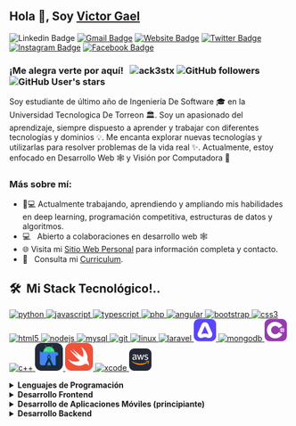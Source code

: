## Hola 👋, Soy [Victor Gael](https://github.com/ack3stx)


![Linkedin Badge](https://img.shields.io/badge/LinkedIn-blue?style=flat&logo=linkedin&labelColor=blue&link=https://www.linkedin.com/in/victor-gael-barajas-6a2867338/) [![Gmail Badge](https://img.shields.io/badge/Gmail-red?style=flat-square&logo=Gmail&logoColor=white&link=mailto:barajasvazquez05@gmail.com)](mailto:barajasvazquez05@gmail.com) [![Website Badge](https://img.shields.io/badge/-Website-47CCCC?style=flat&logo=Google-Chrome&logoColor=white&link=https://acklines.xyz)](https://acklinez.xyz) [![Twitter Badge](https://img.shields.io/badge/-Twitter-1ca0f1?style=flat&labelColor=1ca0f1&logo=twitter&logoColor=white&link=https://x.com/gaelbar96090715)](https://x.com/gaelbar96090715) [![Instagram Badge](https://img.shields.io/badge/-Instagram-E4405F?style=flat&logo=instagram&logoColor=white&link=https://www.instagram.com/gael_vaz16.swift?igsh=NG9laTZ6aGZ2czJx)](https://www.instagram.com/gael_vaz16.swift?igsh=NG9laTZ6aGZ2czJx) [![Facebook Badge](https://img.shields.io/badge/-Facebook-1877f2?style=flat&logo=facebook&logoColor=white&link=https://www.facebook.com/profile.php?id=100083214732088)](https://www.facebook.com/profile.php?id=100083214732088)

### ¡Me alegra verte por aquí! &nbsp; <img src="https://komarev.com/ghpvc/?username=ack3stx&label=Profile%20views&color=0e75b6&style=flat" alt="ack3stx" /> ![GitHub followers](https://img.shields.io/github/followers/ack3stx) ![GitHub User's stars](https://img.shields.io/github/stars/ack3stx)

Soy estudiante de último año de Ingeniería De Software 🎓 en la Universidad Tecnologica De Torreon 🏛. Soy un apasionado del aprendizaje, siempre dispuesto a aprender y trabajar con diferentes tecnologías y dominios 💡. Me encanta explorar nuevas tecnologías y utilizarlas para resolver problemas de la vida real ✨. Actualmente, estoy enfocado en Desarrollo Web 🕸️ y Visión por Computadora 👀

### Más sobre mí:

- 👨💻 Actualmente trabajando, aprendiendo y ampliando mis habilidades en deep learning, programación competitiva, estructuras de datos y algoritmos.
- 💻 &nbsp; Abierto a colaboraciones en desarrollo web 🕸️
- 🌐 Visita mi  [Sitio Web Personal](https://acklines.xyz) para información completa y contacto.
- 📝 &nbsp; Consulta mi [Curriculum](https://acklinez.xyz/Resume.pdf).

<h2> 🛠 &nbsp;Mi Stack Tecnológico!..</h2>

<a href="https://www.python.org" target="_blank"> <img src="https://upload.wikimedia.org/wikipedia/commons/c/c3/Python-logo-notext.svg" alt="python" width="40" height="40"/> </a>
<a href="https://developer.mozilla.org/en-US/docs/Web/JavaScript" target="_blank"> <img src="https://upload.wikimedia.org/wikipedia/commons/6/6a/JavaScript-logo.png" alt="javascript" width="40" height="40"/> </a>
<a href="https://www.typescriptlang.org/" target="_blank"> <img src="https://upload.wikimedia.org/wikipedia/commons/4/4c/Typescript_logo_2020.svg" alt="typescript" width="40" height="40"/> </a>
<a href="https://www.php.net" target="_blank"> <img src="https://upload.wikimedia.org/wikipedia/commons/2/27/PHP-logo.svg" alt="php" width="40" height="40"/> </a>
<a href="https://angular.io" target="_blank"> <img src="https://upload.wikimedia.org/wikipedia/commons/c/cf/Angular_full_color_logo.svg" alt="angular" width="40" height="40"/> </a>
<a href="https://getbootstrap.com" target="_blank"> <img src="https://upload.wikimedia.org/wikipedia/commons/b/b2/Bootstrap_logo.svg" alt="bootstrap" width="40" height="40"/> </a>
<a href="https://www.w3schools.com/css/" target="_blank"> <img src="https://upload.wikimedia.org/wikipedia/commons/6/62/CSS3_logo.svg" alt="css3" width="40" height="40"/> </a>
<a href="https://www.w3.org/html/" target="_blank"> <img src="https://upload.wikimedia.org/wikipedia/commons/6/61/HTML5_logo_and_wordmark.svg" alt="html5" width="40" height="40"/> </a>
<a href="https://nodejs.org" target="_blank"> <img src="https://upload.wikimedia.org/wikipedia/commons/d/d9/Node.js_logo.svg" alt="nodejs" width="50" height="50"/> </a>
<a href="https://www.mysql.com/" target="_blank"> <img src="https://upload.wikimedia.org/wikipedia/en/d/dd/MySQL_logo.svg" alt="mysql" width="50" height="50"/> </a>
<a href="https://git-scm.com/" target="_blank"> <img src="https://upload.wikimedia.org/wikipedia/commons/3/3f/Git_icon.svg" alt="git" width="40" height="40"/> </a>
<a href="https://www.linux.org/" target="_blank"> <img src="https://upload.wikimedia.org/wikipedia/commons/3/35/Tux.svg" alt="linux" width="40" height="40"/> </a>
<a href="https://laravel.com/" target="_blank"> <img src="https://upload.wikimedia.org/wikipedia/commons/9/9a/Laravel.svg" alt="laravel" width="40" height="40"/> </a>
<a href="https://adonisjs.com/" target="_blank"> <img src="https://github.com/tandpfun/skill-icons/raw/main/icons/Adonis.svg" alt="adonis js" width="40" height="40"/> </a>
<a href="https://www.mongodb.com/" target="_blank"> <img src="https://upload.wikimedia.org/wikipedia/commons/9/93/MongoDB_Logo.svg" alt="mongodb" width="40" height="40"/> </a>
<a href="https://dotnet.microsoft.com/" target="_blank"> <img src="https://github.com/tandpfun/skill-icons/raw/main/icons/CS.svg" alt="c#" width="40" height="40"/> </a>
<a href="https://isocpp.org/" target="_blank"> <img src="https://upload.wikimedia.org/wikipedia/commons/1/18/ISO_C%2B%2B_Logo.svg" alt="c++" width="40" height="40"/> </a>
<a href="https://developer.android.com/studio" target="_blank"> <img src="https://github.com/tandpfun/skill-icons/raw/main/icons/AndroidStudio-Dark.svg" alt="android studio" width="50" height="50"/> </a>
<a href="https://www.swift.org/" target="_blank"> <img src="https://github.com/tandpfun/skill-icons/raw/main/icons/Swift.svg" alt="swift" width="50" height="50"/> </a>
<a href="https://developer.apple.com/xcode/" target="_blank"> <img src="https://developer.apple.com/assets/elements/icons/xcode-12/xcode-12-96x96_2x.png" alt="xcode" width="50" height="50"/> </a>
 <a href="https://aws.amazon.com/" target="_blank">
    <img src="https://github.com/tandpfun/skill-icons/raw/main/icons/AWS-Dark.svg" alt="AWS" width="40" height="40"/>
  </a>


<details>	
  <summary><b>Lenguajes de Programación</b></summary>
<a href="https://www.python.org" target="_blank"> <img src="https://upload.wikimedia.org/wikipedia/commons/c/c3/Python-logo-notext.svg" alt="python" width="40" height="40"/> </a>
<a href="https://www.php.net" target="_blank"> <img src="https://upload.wikimedia.org/wikipedia/commons/2/27/PHP-logo.svg" alt="php" width="40" height="40"/> </a>
<a href="https://dotnet.microsoft.com/" target="_blank"> <img src="https://github.com/tandpfun/skill-icons/raw/main/icons/CS.svg" alt="c#" width="40" height="40"/> </a>
<a href="https://www.typescriptlang.org/" target="_blank"> <img src="https://upload.wikimedia.org/wikipedia/commons/4/4c/Typescript_logo_2020.svg" alt="typescript" width="40" height="40"/> </a>
<a href="https://www.swift.org/" target="_blank"> <img src="https://github.com/tandpfun/skill-icons/raw/main/icons/Swift.svg" alt="swift" width="50" height="50"/> </a>
<a href="https://isocpp.org/" target="_blank"> <img src="https://upload.wikimedia.org/wikipedia/commons/1/18/ISO_C%2B%2B_Logo.svg" alt="c++" width="40" height="40"/> </a>


</details>

<details>	
  <summary><b>Desarrollo Frontend</b></summary>
  <a href="https://getbootstrap.com" target="_blank"> <img src="https://upload.wikimedia.org/wikipedia/commons/b/b2/Bootstrap_logo.svg" alt="bootstrap" width="40" height="40"/> </a>
<a href="https://www.w3schools.com/css/" target="_blank"> <img src="https://upload.wikimedia.org/wikipedia/commons/6/62/CSS3_logo.svg" alt="css3" width="40" height="40"/> </a>
<a href="https://www.w3.org/html/" target="_blank"> <img src="https://upload.wikimedia.org/wikipedia/commons/6/61/HTML5_logo_and_wordmark.svg" alt="html5" width="40" height="40"/> </a>

</details>

<details>	
  <summary><b> Desarrollo de Aplicaciones Móviles (principiante)</b></summary>
<a href="https://developer.android.com/studio" target="_blank"> <img src="https://github.com/tandpfun/skill-icons/raw/main/icons/AndroidStudio-Dark.svg" alt="android studio" width="50" height="50"/> </a>
<a href="https://developer.apple.com/xcode/" target="_blank"> <img src="https://developer.apple.com/assets/elements/icons/xcode-12/xcode-12-96x96_2x.png" alt="xcode" width="50" height="50"/> </a>
  
</details>

<details>	
  <summary><b>Desarrollo Backend</b></summary>
<a href="https://www.python.org" target="_blank"> <img src="https://upload.wikimedia.org/wikipedia/commons/c/c3/Python-logo-notext.svg" alt="python" width="40" height="40"/> </a>
<a href="https://www.php.net" target="_blank"> <img src="https://upload.wikimedia.org/wikipedia/commons/2/27/PHP-logo.svg" alt="php" width="40" height="40"/> </a>
<a href="https://dotnet.microsoft.com/" target="_blank"> <img src="https://github.com/tandpfun/skill-icons/raw/main/icons/CS.svg" alt="c#" width="40" height="40"/> </a>
<a href="https://www.typescriptlang.org/" target="_blank"> <img src="https://upload.wikimedia.org/wikipedia/commons/4/4c/Typescript_logo_2020.svg" alt="typescript" width="40" height="40"/> </a>


<details>	
  <summary><b>Bases De Datos </b></summary>
 <a href="https://www.mysql.com/" target="_blank"> <img src="https://upload.wikimedia.org/wikipedia/en/d/dd/MySQL_logo.svg" alt="mysql" width="50" height="50"/> </a>
<a href="https://www.mongodb.com/" target="_blank"> <img src="https://upload.wikimedia.org/wikipedia/commons/9/93/MongoDB_Logo.svg" alt="mongodb" width="40" height="40"/> </a>
</details>

<details>	
  <summary><b>Frameworks</b></summary>
   <a href="https://laravel.com/" target="_blank"> <img src="https://upload.wikimedia.org/wikipedia/commons/9/9a/Laravel.svg" alt="laravel" width="40" height="40"/> </a>
<a href="https://adonisjs.com/" target="_blank"> <img src="https://github.com/tandpfun/skill-icons/raw/main/icons/Adonis.svg" alt="adonis js" width="40" height="40"/> </a>
</details>

<details>	
  <summary><b>Backend as a Service (BaaS) </b></summary>
    <a href="https://aws.amazon.com/" target="_blank">
    <img src="https://github.com/tandpfun/skill-icons/raw/main/icons/AWS-Dark.svg" alt="AWS" width="40" height="40"/>
  </a>
  </details>

<details>	
  <summary><b>Others</b></summary>
  <a href="https://git-scm.com/" target="_blank"> <img src="https://upload.wikimedia.org/wikipedia/commons/3/3f/Git_icon.svg" alt="git" width="40" height="40"/> </a>
<a href="https://www.linux.org/" target="_blank"> <img src="https://upload.wikimedia.org/wikipedia/commons/3/35/Tux.svg" alt="linux" width="40" height="40"/> </a>
</details>



<div align="center">

### ¡Muestra algo de ❤️ marcando con estrella algunos de los repositorios!

</div>

Última Edición: 23/05/2025
